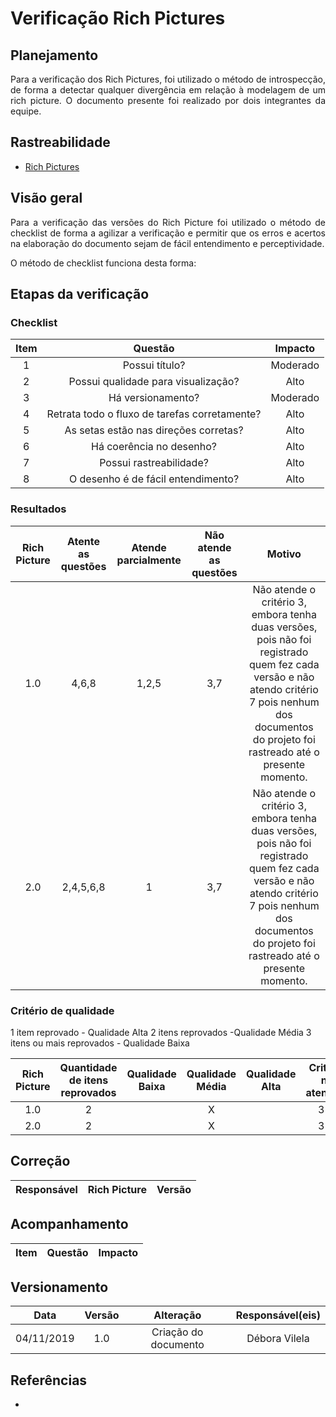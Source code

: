 # Verificação Rich Pictures 

## Planejamento
<p align="justify">Para a verificação dos Rich Pictures, foi utilizado o método de introspecção, de forma a detectar qualquer divergência em relação à modelagem de um rich picture. O documento presente foi realizado por dois integrantes da equipe.</p>

## Rastreabilidade

* [Rich Pictures](https://requisitos-de-software.github.io/2019.2-Shazam/pre-rastreabilidade/rich-pictures/)

## Visão geral
<p align="justify">Para a verificação das versões do Rich Picture foi utilizado o método de checklist de forma a agilizar a verificação e permitir que os erros e acertos na elaboração do documento sejam de fácil entendimento e perceptividade.</p>
<p align="justify">O método de checklist funciona desta forma: </p>

## Etapas da verificação

### Checklist

|Item|Questão|Impacto|
|:--:|:----:|:---:|
|1|Possui título?|Moderado|
|2|Possui qualidade para visualização?|Alto|
|3|Há versionamento?|Moderado|
|4|Retrata todo o fluxo de tarefas corretamente?|Alto|
|5|As setas estão nas direções corretas?|Alto|
|6|Há coerência no desenho?|Alto|
|7|Possui rastreabilidade?|Alto|
|8|O desenho é de fácil entendimento?|Alto|

### Resultados

|Rich Picture|Atente as questões|Atende parcialmente|Não atende as questões|Motivo|
|:--:|:----:|:---:|:---:|:--:|
|1.0|4,6,8|1,2,5|3,7|Não atende o critério 3, embora tenha duas versões, pois não foi registrado quem fez cada versão e não atendo critério 7 pois nenhum dos documentos do projeto foi rastreado até o presente momento.|
|2.0|2,4,5,6,8|1|3,7|Não atende o critério 3, embora tenha duas versões, pois não foi registrado quem fez cada versão e não atendo critério 7 pois nenhum dos documentos do projeto foi rastreado até o presente momento.|

### Critério de qualidade

1 item reprovado - Qualidade Alta
2 itens reprovados -Qualidade Média
3 itens ou mais reprovados - Qualidade Baixa

|Rich Picture|Quantidade de itens reprovados|Qualidade Baixa|Qualidade Média| Qualidade Alta|Critérios não atendidos|
|:--:|:----:|:-------:|:---:|:---:|:---:|
|1.0|2||X||3 e 7|
|2.0|2||X||3 e 7|

## Correção

|Responsável|Rich Picture|Versão|
|:--:|:----:|:---:|

## Acompanhamento

|Item|Questão|Impacto|
|:--:|:----:|:---:|

## Versionamento

|Data|Versão|Alteração|Responsável(eis)|
|:--:|:----:|:-------:|:---:|
|04/11/2019|1.0|Criação do documento|Débora Vilela| 

## Referências

*